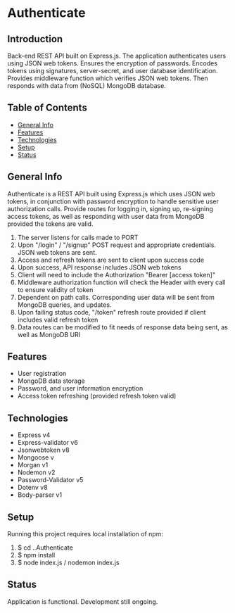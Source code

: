 # Authenticate

## Introduction 
Back-end REST API built on Express.js. The application authenticates users using JSON web tokens. Ensures the encryption of passwords. Encodes tokens using signatures, server-secret, and user database identification. Provides middleware function which verifies JSON web tokens. Then responds with data from (NoSQL) MongoDB database.

## Table of Contents
* [General Info](#general-info)
* [Features](#features)
* [Technologies](#technologies)
* [Setup](#setup)
* [Status](#status)

## General Info
Authenticate is a REST API built using Express.js which uses JSON web tokens, in conjunction with password encryption to handle sensitive user authorization calls. Provide routes for logging in, signing up, re-signing access tokens, as well as responding with user data from MongoDB provided the tokens are valid.
1. The server listens for calls made to PORT
2. Upon "/login" / "/signup" POST request and appropriate credentials. JSON web tokens are sent.
3. Access and refresh tokens are sent to client upon success code
4. Upon success, API response includes JSON web tokens
5. Client will need to include the Authorization "Bearer [access token]"
6. Middleware authorization function will check the Header with every call to ensure validity of token
7. Dependent on path calls. Corresponding user data will be sent from MongoDB queries, and updates.
8. Upon failing status code, "/token" refresh route provided if client includes valid refresh token
9. Data routes can be modified to fit needs of response data being sent, as well as MongoDB URI 

## Features
* User registration
* MongoDB data storage 
* Password, and user information encryption
* Access token refreshing (provided refresh token valid)

## Technologies
* Express v4
* Express-validator v6
* Jsonwebtoken v8
* Mongoose v
* Morgan v1
* Nodemon v2
* Password-Validator v5
* Dotenv v8
* Body-parser v1

## Setup
Running this project requires local installation of npm: 
1. $ cd ..Authenticate
2. $ npm install
3. $ node index.js / nodemon index.js

## Status
Application is functional. Development still ongoing.
